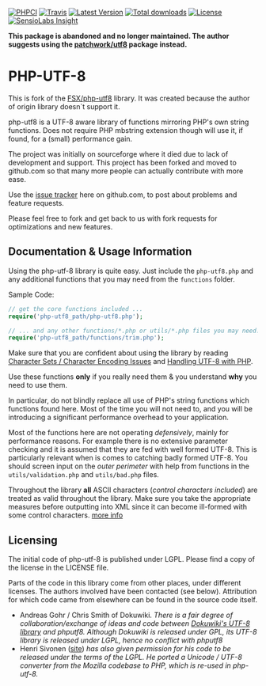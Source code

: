 [![PHPCI](http://phpci.corpsee.com/build-status/image/2?branch=master&label=PHPCI&style=flat-square)](http://phpci.corpsee.com/build-status/view/2?branch=master)
[![Travis](https://img.shields.io/travis/corpsee/php-utf-8/master.svg?label=Travis&style=flat-square)](https://travis-ci.org/corpsee/php-utf-8?branch=master)
[![Latest Version](https://img.shields.io/packagist/v/corpsee/php-utf-8.svg?label=Version&style=flat-square)](https://packagist.org/packages/corpsee/php-utf-8)
[![Total downloads](https://img.shields.io/packagist/dt/corpsee/php-utf-8.svg?label=Downloads&style=flat-square)](https://packagist.org/packages/corpsee/php-utf-8)
[![License](https://img.shields.io/packagist/l/corpsee/php-utf-8.svg?label=License&style=flat-square)](https://packagist.org/packages/corpsee/php-utf-8)
[![SensioLabs Insight](https://img.shields.io/sensiolabs/i/f348ff6a-40e9-4259-af1f-e88f5f9c588d.svg?label=Insight&style=flat-square)](https://insight.sensiolabs.com/projects/f348ff6a-40e9-4259-af1f-e88f5f9c588d)

**This package is abandoned and no longer maintained. The author suggests using the 
[patchwork/utf8](https://github.com/nicolas-grekas/Patchwork-UTF8) package instead.**

PHP-UTF-8
=========

This is fork of the [FSX/php-utf8][8] library. It was created because the author of
origin library doesn`t support it.

php-utf8 is a UTF-8 aware library of functions mirroring PHP's own string
functions. Does not require PHP mbstring extension though will use it, if
found, for a (small) performance gain.

The project was initially on sourceforge where it died due to lack of development
and support. This project has been forked and moved to github.com so that many
more people can actually contribute with more ease.

Use the [issue tracker][1] here on github.com, to post about problems and
feature requests.

Please feel free to fork and get back to us with fork requests for optimizations
and new features.

Documentation & Usage Information
---------------------------------

Using the php-utf-8 library is quite easy. Just include the `php-utf8.php` and
any additional functions that you may need from the `functions` folder.

Sample Code:

```php
// get the core functions included ...
require('php-utf8_path/php-utf8.php');

// ... and any other functions/*.php or utils/*.php files you may need.
require('php-utf8_path/functions/trim.php');
```

Make sure that you are confident about using the library by reading
[Character Sets / Character Encoding Issues][2] and [Handling UTF-8 with PHP][3].

Use these functions **only** if you really need them & you understand **why**
you need to use them.

In particular, do not blindly replace all use of PHP's string functions which
functions found here. Most of the time you will not need to, and you will be
introducing a significant performance overhead to your application.

Most of the functions here are not operating *defensively*, mainly for performance
reasons. For example there is no extensive parameter checking and it is assumed
that they are fed with well formed UTF-8. This is particularly relevant when is
comes to catching badly formed UTF-8. You should screen input on the *outer perimeter*
with help from functions in the `utils/validation.php` and `utils/bad.php` files.

Throughout the library **all** ASCII characters (*control characters included*)
are treated as valid throughout the library. Make sure you take the appropriate
measures before outputting into XML since it can become ill-formed with some
control characters. [more info][5]

Licensing
---------

The initial code of php-utf-8 is published under LGPL. Please find a copy of the
license in the LICENSE file.

Parts of the code in this library come from other places, under different licenses.
The authors involved have been contacted (see below).
Attribution for which code came from elsewhere can be found in the source code itself.

* Andreas Gohr / Chris Smith of Dokuwiki. *There is a fair degree of collaboration/exchange of ideas and code
between [Dokuwiki's UTF-8 library][6] and phputf8. Although Dokuwiki is released under GPL, its UTF-8 library
is released under LGPL, hence no conflict with phputf8*
* Henri Sivonen ([site][7]) *has also given permission for his code to be released under the terms of the LGPL.
He ported a Unicode / UTF-8 converter from the Mozilla codebase to PHP, which is re-used in php-utf-8.*

[1]: https://github.com/corpsee/php-utf-8/issues
[2]: http://www.phpwact.org/php/i18n/charsets
[3]: http://www.phpwact.org/php/i18n/utf-8
[4]: http://www.phpwact.org/php/i18n/utf-8
[5]: http://hsivonen.iki.fi/producing-xml/#controlchar
[6]: http://dev.splitbrain.org/view/darcs/dokuwiki/inc/utf8.php
[7]: http://hsivonen.iki.fi/php-utf8/
[8]: https://github.com/FSX/php-utf8
